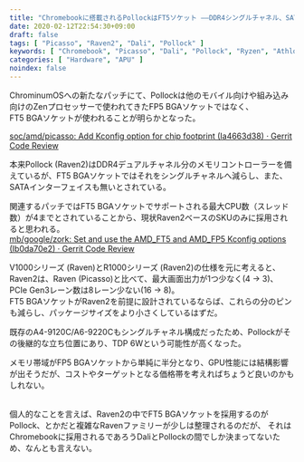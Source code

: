 ```yaml
---
title: "Chromebookに搭載されるPollockはFT5ソケット ――DDR4シングルチャネル、SATA無し"
date: 2020-02-12T22:54:30+09:00
draft: false
tags: [ "Picasso", "Raven2", "Dali", "Pollock" ]
keywords: [ "Chromebook", "Picasso", "Dali", "Pollock", "Ryzen", "Athlon" ]
categories: [ "Hardware", "APU" ]
noindex: false
---
```


ChrominumOSへの新たなパッチにて、Pollockは他のモバイル向けや組み込み向けのZenプロセッサーで使われてきたFP5 BGAソケットではなく、  
FT5 BGAソケットが使われることが明らかとなった。  

[soc/amd/picasso: Add Kconfig option for chip footprint (Ia4663d38) · Gerrit Code Review](https://chromium-review.googlesource.com/c/chromiumos/third_party/coreboot/+/2051509)  

本来Pollock (Raven2)はDDR4デュアルチャネル分のメモリコントローラーを備えているが、FT5 BGAソケットではそれをシングルチャネルへ減らし、また、SATAインターフェイスも無いとされている。  

関連するパッチではFT5 BGAソケットでサポートされる最大CPU数（スレッド数）が4までとされていることから、現状Raven2ベースのSKUのみに採用されると思われる。  
[mb/google/zork: Set and use the AMD_FT5 and AMD_FP5 Kconfig options (Ib0da70e2) · Gerrit Code Review](https://chromium-review.googlesource.com/c/chromiumos/third_party/coreboot/+/2051513/1)  

V1000シリーズ (Raven)とR1000シリーズ (Raven2)の仕様を元に考えると、  
Raven2は、Raven (Picasso)と比べて、最大画面出力が1つ少なく(4 &rarr; 3)、PCIe Gen3レーン数は8レーン少ない(16 &rarr; 8)。  
FT5 BGAソケットがRaven2を前提に設計されているならば、これらの分のピンも減らし、パッケージサイズをより小さくしているはずだ。  

既存のA4-9120C/A6-9220Cもシングルチャネル構成だったため、Pollockがその後継的な立ち位置にあり、TDP 6Wという可能性が高くなった。  

メモリ帯域がFP5 BGAソケットから単純に半分となり、GPU性能には結構影響が出そうだが、コストやターゲットとなる価格帯を考えればちょうど良いのかもしれない。  

<br>
個人的なことを言えば、Raven2の中でFT5 BGAソケットを採用するのがPollock、とかだと複雑なRavenファミリーが少しは整理されるのだが、  
それはChromebookに採用されるであろうDaliとPollockの間でしか決まってないため、なんとも言えない。  
